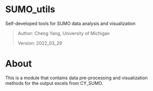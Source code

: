 # SUMO_utils
Self-developed tools for SUMO data analysis and visualization
 > Author: Cheng Yang, University of Michigan 
 > 
 > Version: 2022_03_29 

# About 
This is a module that contains data pre-processing and visualization methods for the output excels from CY_SUMO. 

